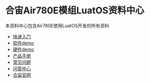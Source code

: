 # 合宙Air780E模组LuatOS资料中心

本资料中心包含Air780E使用LuatOS开发的所有资料

- [快速入门]((./product/)index.md)
- [软件demo](./app/index.md)
- [硬件demo](./hardware.md)
- [产品手册](./product/)
- [常见问题](./faq.md)
- [问答中心](https://chat.openluat.com/)
- [合宙官网](https://www.openluat.com/)

<script>
var tmp = window.location.pathname.split("/").filter(part => part.length > 0);
console.log(tmp)
var redirectUrl = 'quick_start/';
if (tmp.length == 0 || (tmp.length == 2 && window.location.pathname.endsWith("/"))) {
    // 如果符合，跳转到指定URL
    window.location.href = window.location.pathname + redirectUrl;
}
// 检查当前页面是否是首页
var path = window.location.pathname
</script>
